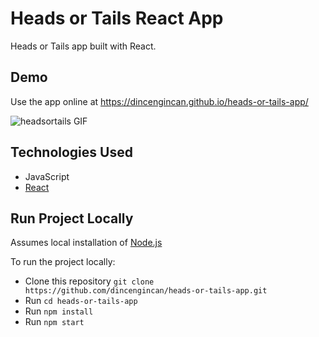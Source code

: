 # Heads or Tails React App
Heads or Tails app built with React.
 

## Demo

Use the app online at https://dincengincan.github.io/heads-or-tails-app/

![headsortails GIF](demo/headsortails.gif) 

## Technologies Used
* JavaScript
* [React](https://reactjs.org/)


## Run Project Locally

Assumes local installation of [Node.js](https://nodejs.org)

To run the project locally:

* Clone this repository `git clone https://github.com/dincengincan/heads-or-tails-app.git`
* Run `cd heads-or-tails-app`
* Run `npm install`
* Run `npm start` 








